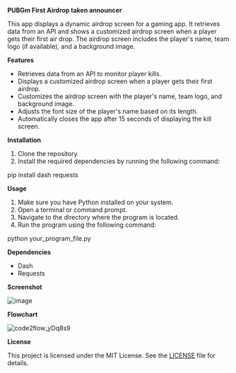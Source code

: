 **PUBGm First Airdrop taken announcer**

This app displays a dynamic airdrop screen for a gaming app. It retrieves data from an API and shows a customized airdrop screen when a player gets their first air drop. The airdrop screen includes the player's name, team logo (if available), and a background image.

**Features**

-   Retrieves data from an API to monitor player kills.
-   Displays a customized airdrop screen when a player gets their first airdrop.
-   Customizes the airdrop screen with the player's name, team logo, and background image.
-   Adjusts the font size of the player's name based on its length.
-   Automatically closes the app after 15 seconds of displaying the kill screen.

**Installation**

1.  Clone the repository.
2.  Install the required dependencies by running the following command:

pip install dash requests

**Usage**

1.  Make sure you have Python installed on your system.
2.  Open a terminal or command prompt.
3.  Navigate to the directory where the program is located.
4.  Run the program using the following command:

python your_program_file.py

**Dependencies**

-   Dash
-   Requests

**Screenshot**

![image](https://github.com/NotJeket/PUBGm-First-Airdrop/assets/37781149/d450b4e8-3bd1-40ea-9df6-358f53b9256a)


**Flowchart**

![code2flow_yDq8s9](https://github.com/NotJeket/PUBGm-First-Airdrop/assets/37781149/db990559-83ad-4e98-8698-8932ea2f54c4)



**License**

This project is licensed under the MIT License. See the [LICENSE](https://github.com/NotJeket/PUBGm-First-Airdrop/blob/main/LICENSE) file for details.
